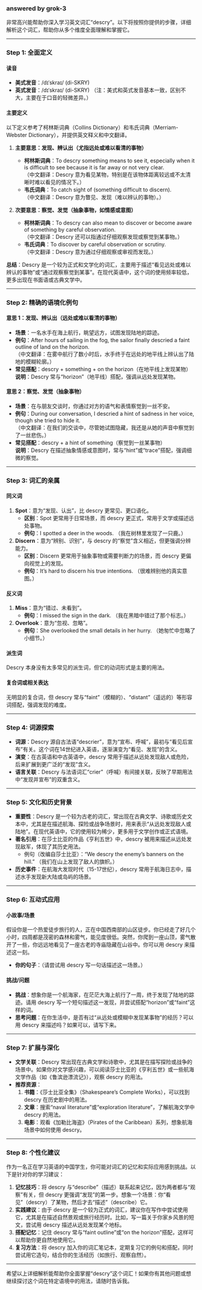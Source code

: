 ### answered by grok-3
非常高兴能帮助你深入学习英文词汇“descry”。以下将按照你提供的步骤，详细解析这个词汇，帮助你从多个维度全面理解和掌握它。

---

### Step 1: 全面定义

#### 读音
- **美式发音**：/dɪˈskraɪ/ (di-SKRY)
- **英式发音**：/dɪˈskraɪ/ (di-SKRY)
  （注：美式和英式发音基本一致，区别不大，主要在于口音的轻微差异。）

#### 主要定义
以下定义参考了柯林斯词典（Collins Dictionary）和韦氏词典（Merriam-Webster Dictionary），并提供英文释义和中文翻译。

1. **主要意思：发现、辨认出（尤指远处或难以看清的事物）**
   - **柯林斯词典**：To descry something means to see it, especially when it is difficult to see because it is far away or not very clear.  
     （中文翻译：Descry 意为看见某物，特别是在该物体距离较远或不太清晰时难以看见的情况下。）
   - **韦氏词典**：To catch sight of (something difficult to discern).  
     （中文翻译：Descry 意为瞥见、发现（难以辨认的事物）。）

2. **次要意思：察觉、发觉（抽象事物，如情感或意图）**
   - **柯林斯词典**：To descry can also mean to discover or become aware of something by careful observation.  
     （中文翻译：Descry 还可以指通过仔细观察发现或察觉到某事物。）
   - **韦氏词典**：To discover by careful observation or scrutiny.  
     （中文翻译：Descry 意为通过仔细观察或审视而发现。）

**总结**：Descry 是一个较为正式和文学化的词汇，主要用于描述“看见远处或难以辨认的事物”或“通过观察察觉到某事”。在现代英语中，这个词的使用频率较低，更多出现在书面语或古典文学中。

---

### Step 2: 精确的语境化例句

#### 意思 1：发现、辨认出（远处或难以看清的事物）
- **场景**：一名水手在海上航行，眺望远方，试图发现陆地的踪迹。
- **例句**：After hours of sailing in the fog, the sailor finally descried a faint outline of land on the horizon.  
  （中文翻译：在雾中航行了数小时后，水手终于在远处的地平线上辨认出了陆地的模糊轮廓。）
- **常见搭配**：descry + something + on the horizon（在地平线上发现某物）  
  **说明**：Descry 常与“horizon”（地平线）搭配，强调从远处发现某物。

#### 意思 2：察觉、发觉（抽象事物）
- **场景**：在与朋友交谈时，你通过对方的语气和表情察觉到一丝不安。
- **例句**：During our conversation, I descried a hint of sadness in her voice, though she tried to hide it.  
  （中文翻译：在我们的交谈中，尽管她试图隐藏，我还是从她的声音中察觉到了一丝悲伤。）
- **常见搭配**：descry + a hint of something（察觉到一丝某事物）  
  **说明**：Descry 在描述抽象情感或意图时，常与“hint”或“trace”搭配，强调细微的察觉。

---

### Step 3: 词汇的亲属

#### 同义词
1. **Spot**：意为“发现、认出”，比 descry 更常见、更口语化。  
   - **区别**：Spot 更常用于日常场景，而 descry 更正式，常用于文学或描述远处事物。  
   - **例句**：I spotted a deer in the woods. （我在树林里发现了一只鹿。）
2. **Discern**：意为“辨别、识别”，与 descry 的“察觉”含义相近，但更强调分辨能力。  
   - **区别**：Discern 更常用于抽象事物或需要判断力的场景，而 descry 更偏向视觉上的发现。  
   - **例句**：It’s hard to discern his true intentions. （很难辨别他的真实意图。）

#### 反义词
1. **Miss**：意为“错过、未看到”。  
   - **例句**：I missed the sign in the dark. （我在黑暗中错过了那个标志。）
2. **Overlook**：意为“忽视、忽略”。  
   - **例句**：She overlooked the small details in her hurry. （她匆忙中忽略了小细节。）

#### 派生词
Descry 本身没有太多常见的派生词，但它的动词形式是主要的用法。

#### 复合词或相关表达
无明显的复合词，但 descry 常与“faint”（模糊的）、“distant”（遥远的）等形容词搭配，强调发现的难度。

---

### Step 4: 词源探索

- **词源**：Descry 源自古法语“descrier”，意为“宣布、呼喊”，最初与“看见后宣布”有关。这个词在14世纪进入英语，逐渐演变为“看见、发现”的含义。  
- **演变**：在古英语和中古英语中，descry 常用于描述从远处发现敌人或危险，后来扩展到更广泛的“发现”含义。  
- **语言关联**：Descry 与法语词汇“crier”（呼喊）有间接关联，反映了早期用法中“发现并宣布”的双重含义。

---

### Step 5: 文化和历史背景

- **重要性**：Descry 是一个较为古老的词汇，常出现在古典文学、诗歌或历史文本中，尤其是在描述航海、探险或战争场景时，用来表示“从远处发现敌人或陆地”。在现代英语中，它的使用较为稀少，更多用于文学创作或正式语境。  
- **著名引用**：在莎士比亚的作品《亨利五世》中，descry 被用来描述从远处发现敌军，体现了其历史用法。  
  - 例句（改编自莎士比亚）：“We descry the enemy’s banners on the hill.” （我们在山上发现了敌人的旗帜。）
- **历史事件**：在航海大发现时代（15-17世纪），descry 常用于航海日志中，描述水手发现新大陆或岛屿的场景。

---

### Step 6: 互动式应用

#### 小故事/场景
假设你是一个热爱徒步旅行的人，正在中国西南部的山区徒步。你已经走了好几个小时，四周都是茂密的森林和雾气，能见度很低。突然，你爬到一座山顶，雾气散开了一些，你远远地看见了一座古老的寺庙隐藏在山谷中。你可以用 descry 来描述这一刻。  
- **你的句子**：（请尝试用 descry 写一句话描述这一场景。）

#### 挑战/问题
- **挑战**：想象你是一个航海家，在茫茫大海上航行了一周，终于发现了陆地的踪迹。请用 descry 写一个短句描述这一发现，并尝试搭配“horizon”或“faint”这样的词。  
- **思考问题**：在你生活中，是否有过“从远处或模糊中发现某事物”的经历？可以用 descry 来描述吗？如果可以，请写下来。

---

### Step 7: 扩展与深化

- **文学关联**：Descry 常出现在古典文学和诗歌中，尤其是在描写探险或战争的场景中。如果你对文学感兴趣，可以阅读莎士比亚的《亨利五世》或一些航海文学作品（如《鲁滨逊漂流记》），观察 descry 的用法。  
- **推荐资源**：
  1. **书籍**：《莎士比亚全集》（Shakespeare’s Complete Works），可以找到 descry 在历史剧中的用法。  
  2. **文章**：搜索“naval literature”或“exploration literature”，了解航海文学中 descry 的用法。  
  3. **电影**：观看《加勒比海盗》（Pirates of the Caribbean）系列，想象航海场景中如何使用 descry。  

---

### Step 8: 个性化建议

作为一名正在学习英语的中国学生，你可能对词汇的记忆和实际应用感到挑战。以下是针对你的学习建议：
1. **记忆技巧**：将 descry 与“describe”（描述）联系起来记忆，因为两者都与“观察”有关，但 descry 更强调“发现”的第一步。想象一个场景：你“看见”（descry）了某物，然后才去“描述”（describe）它。  
2. **实践建议**：由于 descry 是一个较为正式的词汇，建议你在写作中尝试使用它，尤其是在描述自然景观或旅行经历时。比如，写一篇关于你家乡风景的短文，尝试用 descry 描述从远处发现某个地标。  
3. **搭配记忆**：记住 descry 常与“faint outline”或“on the horizon”搭配，这样可以帮助你更自然地使用它。  
4. **复习方法**：将 descry 加入你的词汇笔记本，定期复习它的例句和搭配，同时尝试用它造句，结合你的生活经历（如旅行、观察自然）。

---

希望以上详细解析能帮助你全面掌握“descry”这个词汇！如果你有其他问题或想继续探讨这个词在特定语境中的用法，请随时告诉我。
